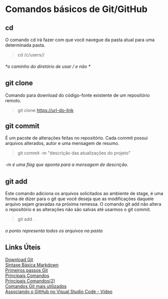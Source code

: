 # Comandos básicos de Git/GitHub

## cd
O comando cd irá fazer com que você navegue da pasta atual para uma determinada pasta.
> cd /c/users/<Windows-user-account>/
###### *o caminho do diretório de usar / e não \*


## git clone
Comando para download do código-fonte existente de um repositório remoto.
> git clone <https://url-do-link>

## git commit
É um pacote de alterações feitas no repositório. Cada commit possui arquivos alterados, autor e uma mensagem de resumo.
> git commit -m "descrição das atualizações do projeto"


###### *-m é uma flag que aponta para a mensagem de descrição.*

## git add
Este comando adiciona os arquivos solicitados ao ambiente de stage, é uma forma de dizer para o git que você deseja que as modificações daquele arquivo sejam gravadas na próxima remessa. O comando git add não altera o repositório e as alterações não são salvas até usarmos o git commit.
> git add .


###### *o ponto representa todos os arquivos na pasta*

## Links Úteis

[Download Git](https://git-scm.com/downloads)<br>
[Sintaxe Básica Markdown](https://www.markdownguide.org/basic-syntax/)<br>
[Primeiros passos Git](https://brorlandi.github.io/2017/03/12/Git-primeiros-passos/)<br>
[Principais Comandos](https://www.dio.me/articles/principais-comandos-git-e-github)<br>
[Principais Comandos(2)](https://www.digitalhouse.com/br/blog/principais-comandos-git)<br>
[Comandos Git mais utilizados](https://blog.geekhunter.com.br/comandos-git-mais-utilizados/#Git_clone)<br>
[Associando o GitHub no Visual Studio Code - Vídeo](https://www.youtube.com/watch?v=peGUkhXD3Vw&ab_channel=ProfessorWell)<br>
